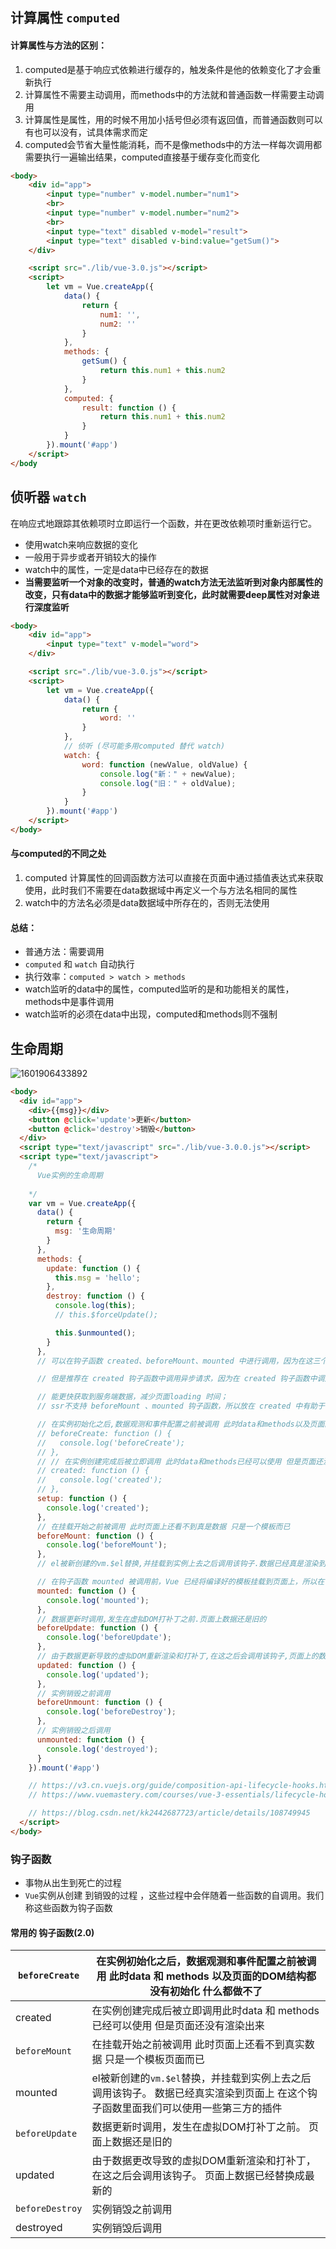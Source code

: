 ## 计算属性 `computed`

#### 计算属性与方法的区别：

1. computed是基于响应式依赖进行缓存的，触发条件是他的依赖变化了才会重新执行
2. 计算属性不需要主动调用，而methods中的方法就和普通函数一样需要主动调用
3. 计算属性是属性，用的时候不用加小括号但必须有返回值，而普通函数则可以有也可以没有，试具体需求而定
4. computed会节省大量性能消耗，而不是像methods中的方法一样每次调用都需要执行一遍输出结果，computed直接基于缓存变化而变化

```html
<body>
    <div id="app">
        <input type="number" v-model.number="num1">
        <br>
        <input type="number" v-model.number="num2">
        <br>
        <input type="text" disabled v-model="result">
        <input type="text" disabled v-bind:value="getSum()">
    </div>

    <script src="./lib/vue-3.0.js"></script>
    <script>
        let vm = Vue.createApp({
            data() {
                return {
                    num1: '',
                    num2: ''
                }
            },
            methods: {
                getSum() {
                    return this.num1 + this.num2
                }
            },
            computed: {
                result: function () {
                    return this.num1 + this.num2
                }
            }
        }).mount('#app')
    </script>
</body
```



## 侦听器 `watch`

在响应式地跟踪其依赖项时立即运行一个函数，并在更改依赖项时重新运行它。

* 使用watch来响应数据的变化
* 一般用于异步或者开销较大的操作
* watch中的属性，一定是data中已经存在的数据
* **当需要监听一个对象的改变时，普通的watch方法无法监听到对象内部属性的改变，只有data中的数据才能够监听到变化，此时就需要deep属性对对象进行深度监听**

```html
<body>
    <div id="app">
        <input type="text" v-model="word">
    </div>

    <script src="./lib/vue-3.0.js"></script>
    <script>
        let vm = Vue.createApp({
            data() {
                return {
                    word: ''
                }
            },
            // 侦听 (尽可能多用computed 替代 watch)
            watch: {
                word: function (newValue, oldValue) {
                    console.log("新：" + newValue);
                    console.log("旧：" + oldValue);
                }
            }
        }).mount('#app')
    </script>
</body>
```



#### 与computed的不同之处

1. computed 计算属性的回调函数方法可以直接在页面中通过插值表达式来获取使用，此时我们不需要在data数据域中再定义一个与方法名相同的属性
2. watch中的方法名必须是data数据域中所存在的，否则无法使用



#### 总结：

* 普通方法：需要调用
* `computed` 和 `watch` 自动执行
* 执行效率：`computed > watch > methods`
* watch监听的data中的属性，computed监听的是和功能相关的属性，methods中是事件调用
* watch监听的必须在data中出现，computed和methods则不强制



## 生命周期

![1601906433892](随堂笔记.assets/1601906433892.png)



```html
<body>
  <div id="app">
    <div>{{msg}}</div>
    <button @click='update'>更新</button>
    <button @click='destroy'>销毁</button>
  </div>
  <script type="text/javascript" src="./lib/vue-3.0.0.js"></script>
  <script type="text/javascript">
    /*
      Vue实例的生命周期
      
    */
    var vm = Vue.createApp({
      data() {
        return {
          msg: '生命周期'
        }
      },
      methods: {
        update: function () {
          this.msg = 'hello';
        },
        destroy: function () {
          console.log(this);
          // this.$forceUpdate();

          this.$unmounted();
        }
      },
      // 可以在钩子函数 created、beforeMount、mounted 中进行调用，因为在这三个钩子函数中，data 已经创建，可以将服务端端返回的数据进行赋值。

      // 但是推荐在 created 钩子函数中调用异步请求，因为在 created 钩子函数中调用异步请求有以下优点：

      // 能更快获取到服务端数据，减少页面loading 时间；
      // ssr不支持 beforeMount 、mounted 钩子函数，所以放在 created 中有助于一致性；

      // 在实例初始化之后,数据观测和事件配置之前被调用 此时data和methods以及页面的DOM结构都没有初始化 什么都做不了
      // beforeCreate: function () {
      //   console.log('beforeCreate');
      // },
      // // 在实例创建完成后被立即调用 此时data和methods已经可以使用 但是页面还没有被渲染出来
      // created: function () {
      //   console.log('created');
      // },
      setup: function () {
        console.log('created');
      },
      // 在挂载开始之前被调用 此时页面上还看不到真是数据 只是一个模板而已
      beforeMount: function () {
        console.log('beforeMount');
      },
      // el被新创建的vm.$el替换,并挂载到实例上去之后调用该钩子.数据已经真是渲染到页面上 在这个钩子函数里面我们可以使用一些第三方的插件

      // 在钩子函数 mounted 被调用前，Vue 已经将编译好的模板挂载到页面上，所以在 mounted 中可以访问操作 DOM。
      mounted: function () {
        console.log('mounted');
      },
      // 数据更新时调用,发生在虚拟DOM打补丁之前.页面上数据还是旧的
      beforeUpdate: function () {
        console.log('beforeUpdate');
      },
      // 由于数据更新导致的虚拟DOM重新渲染和打补丁,在这之后会调用该钩子,页面上的数据已经替换成最新的了
      updated: function () {
        console.log('updated');
      },
      // 实例销毁之前调用
      beforeUnmount: function () {
        console.log('beforeDestroy');
      },
      // 实例销毁之后调用
      unmounted: function () {
        console.log('destroyed');
      }
    }).mount('#app')

    // https://v3.cn.vuejs.org/guide/composition-api-lifecycle-hooks.html
    // https://www.vuemastery.com/courses/vue-3-essentials/lifecycle-hooks/

    // https://blog.csdn.net/kk2442687723/article/details/108749945
  </script>
</body>
```

### 钩子函数

- 事物从出生到死亡的过程
- `Vue`实例从创建 到销毁的过程 ，这些过程中会伴随着一些函数的自调用。我们称这些函数为钩子函数

#### 常用的 钩子函数(2.0)

| `beforeCreate`  | 在实例初始化之后，数据观测和事件配置之前被调用 此时data 和 methods 以及页面的DOM结构都没有初始化   什么都做不了 |
| --------------- | ------------------------------------------------------------ |
| created         | 在实例创建完成后被立即调用此时data 和 methods已经可以使用  但是页面还没有渲染出来 |
| `beforeMount`   | 在挂载开始之前被调用   此时页面上还看不到真实数据 只是一个模板页面而已 |
| mounted         | el被新创建的`vm.$el`替换，并挂载到实例上去之后调用该钩子。  数据已经真实渲染到页面上  在这个钩子函数里面我们可以使用一些第三方的插件 |
| `beforeUpdate`  | 数据更新时调用，发生在虚拟DOM打补丁之前。   页面上数据还是旧的 |
| updated         | 由于数据更改导致的虚拟DOM重新渲染和打补丁，在这之后会调用该钩子。 页面上数据已经替换成最新的 |
| `beforeDestroy` | 实例销毁之前调用                                             |
| destroyed       | 实例销毁后调用                                               |